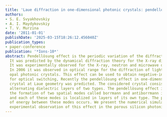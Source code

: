 ```yaml
---
title: 'Laue diffraction in one-dimensional photonic crystals: pendellosung effect'
authors:
- S. E. Svyakhovskiy
- A. I. Maydykovskiy
- T. V. Murzina
date: '2011-01-01'
publishDate: '2025-03-15T18:26:12.456040Z'
publication_types:
- paper-conference
publication: '*Ions-10*'
abstract: Pendellösung effect is the periodic variation of the diffracted beams intensity.
  It was predicted by the dynamical diffraction theory for the X-ray diffraction.
  It was experimentally observed for the X-ray, neutron and microwave diffraction.
  In 2006 it was observed in optical range for the diffraction of light in 3-dimetsional
  opal photonic crystals. This effect can be used to obtain negative-index materials,
  for optical switching, Recently the pendellösung effect in one-dimensional photonic
  crystal at Laue geometry was predicted. The considered crystal consists of periodically
  alternating dielectric layers of two types. The pendellösung effect is caused by
  the formation of two spatial modes called borrmann and antiborrmann in a crystal
  and each of these modes is localized in layers of its own type. The periodic exchange
  of energy between these modes occurs. We present the numerical simulation and the
  experimental observation of this effect in the porous silicon photonic crystal.
---
```

